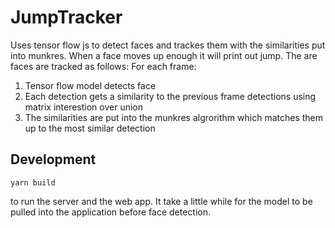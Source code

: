 # JumpTracker
Uses tensor flow js to detect faces and trackes them with the similarities put into munkres. When a face moves up enough it will print out jump. 
The are faces are tracked as follows:
For each frame:
1. Tensor flow model detects face
2. Each detection gets a similarity to the previous frame detections using matrix interestion over union
3. The similarities are put into the munkres algrorithm which matches them up to the most similar detection

## Development 
```
yarn build
```
to run the server and the web app. 
It take a little while for the model to be pulled into the application before face detection.
